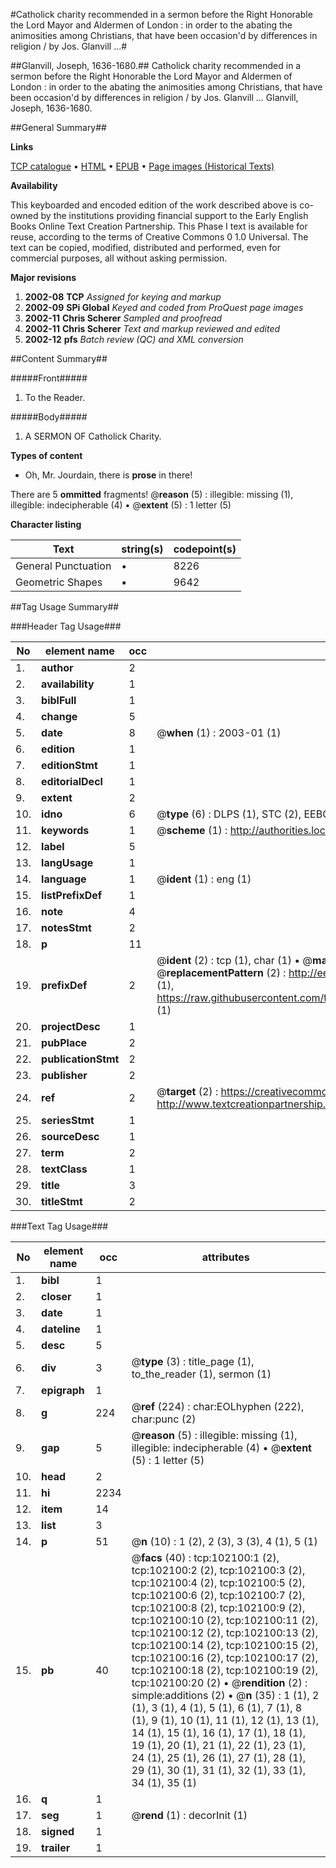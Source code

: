 #Catholick charity recommended in a sermon before the Right Honorable the Lord Mayor and Aldermen of London : in order to the abating the animosities among Christians, that have been occasion'd by differences in religion / by Jos. Glanvill ...#

##Glanvill, Joseph, 1636-1680.##
Catholick charity recommended in a sermon before the Right Honorable the Lord Mayor and Aldermen of London : in order to the abating the animosities among Christians, that have been occasion'd by differences in religion / by Jos. Glanvill ...
Glanvill, Joseph, 1636-1680.

##General Summary##

**Links**

[TCP catalogue](http://www.ota.ox.ac.uk/tcp/)  • 
[HTML](http://tei.it.ox.ac.uk/tcp/Texts-HTML/free/A42/A42806.html)  • 
[EPUB](http://tei.it.ox.ac.uk/tcp/Texts-EPUB/free/A42/A42806.epub) • 
[Page images (Historical Texts)](https://data.historicaltexts.jisc.ac.uk/view?pubId=eebo-14117853e&pageId=eebo-14117853e-102100-1)

**Availability**

This keyboarded and encoded edition of the
	       work described above is co-owned by the institutions
	       providing financial support to the Early English Books
	       Online Text Creation Partnership. This Phase I text is
	       available for reuse, according to the terms of Creative
	       Commons 0 1.0 Universal. The text can be copied,
	       modified, distributed and performed, even for
	       commercial purposes, all without asking permission.

**Major revisions**

1. __2002-08__ __TCP__ *Assigned for keying and markup*
1. __2002-09__ __SPi Global__ *Keyed and coded from ProQuest page images*
1. __2002-11__ __Chris Scherer__ *Sampled and proofread*
1. __2002-11__ __Chris Scherer__ *Text and markup reviewed and edited*
1. __2002-12__ __pfs__ *Batch review (QC) and XML conversion*

##Content Summary##

#####Front#####

1. To the Reader.

#####Body#####

1. A SERMON OF Catholick Charity.

**Types of content**

  * Oh, Mr. Jourdain, there is **prose** in there!

There are 5 **ommitted** fragments! 
 @__reason__ (5) : illegible: missing (1), illegible: indecipherable (4)  •  @__extent__ (5) : 1 letter (5)

**Character listing**


|Text|string(s)|codepoint(s)|
|---|---|---|
|General Punctuation|•|8226|
|Geometric Shapes|▪|9642|

##Tag Usage Summary##

###Header Tag Usage###

|No|element name|occ|attributes|
|---|---|---|---|
|1.|__author__|2||
|2.|__availability__|1||
|3.|__biblFull__|1||
|4.|__change__|5||
|5.|__date__|8| @__when__ (1) : 2003-01 (1)|
|6.|__edition__|1||
|7.|__editionStmt__|1||
|8.|__editorialDecl__|1||
|9.|__extent__|2||
|10.|__idno__|6| @__type__ (6) : DLPS (1), STC (2), EEBO-CITATION (1), OCLC (1), VID (1)|
|11.|__keywords__|1| @__scheme__ (1) : http://authorities.loc.gov/ (1)|
|12.|__label__|5||
|13.|__langUsage__|1||
|14.|__language__|1| @__ident__ (1) : eng (1)|
|15.|__listPrefixDef__|1||
|16.|__note__|4||
|17.|__notesStmt__|2||
|18.|__p__|11||
|19.|__prefixDef__|2| @__ident__ (2) : tcp (1), char (1)  •  @__matchPattern__ (2) : ([0-9\-]+):([0-9IVX]+) (1), (.+) (1)  •  @__replacementPattern__ (2) : http://eebo.chadwyck.com/downloadtiff?vid=$1&page=$2 (1), https://raw.githubusercontent.com/textcreationpartnership/Texts/master/tcpchars.xml#$1 (1)|
|20.|__projectDesc__|1||
|21.|__pubPlace__|2||
|22.|__publicationStmt__|2||
|23.|__publisher__|2||
|24.|__ref__|2| @__target__ (2) : https://creativecommons.org/publicdomain/zero/1.0/ (1), http://www.textcreationpartnership.org/docs/. (1)|
|25.|__seriesStmt__|1||
|26.|__sourceDesc__|1||
|27.|__term__|2||
|28.|__textClass__|1||
|29.|__title__|3||
|30.|__titleStmt__|2||


###Text Tag Usage###

|No|element name|occ|attributes|
|---|---|---|---|
|1.|__bibl__|1||
|2.|__closer__|1||
|3.|__date__|1||
|4.|__dateline__|1||
|5.|__desc__|5||
|6.|__div__|3| @__type__ (3) : title_page (1), to_the_reader (1), sermon (1)|
|7.|__epigraph__|1||
|8.|__g__|224| @__ref__ (224) : char:EOLhyphen (222), char:punc (2)|
|9.|__gap__|5| @__reason__ (5) : illegible: missing (1), illegible: indecipherable (4)  •  @__extent__ (5) : 1 letter (5)|
|10.|__head__|2||
|11.|__hi__|2234||
|12.|__item__|14||
|13.|__list__|3||
|14.|__p__|51| @__n__ (10) : 1 (2), 2 (3), 3 (3), 4 (1), 5 (1)|
|15.|__pb__|40| @__facs__ (40) : tcp:102100:1 (2), tcp:102100:2 (2), tcp:102100:3 (2), tcp:102100:4 (2), tcp:102100:5 (2), tcp:102100:6 (2), tcp:102100:7 (2), tcp:102100:8 (2), tcp:102100:9 (2), tcp:102100:10 (2), tcp:102100:11 (2), tcp:102100:12 (2), tcp:102100:13 (2), tcp:102100:14 (2), tcp:102100:15 (2), tcp:102100:16 (2), tcp:102100:17 (2), tcp:102100:18 (2), tcp:102100:19 (2), tcp:102100:20 (2)  •  @__rendition__ (2) : simple:additions (2)  •  @__n__ (35) : 1 (1), 2 (1), 3 (1), 4 (1), 5 (1), 6 (1), 7 (1), 8 (1), 9 (1), 10 (1), 11 (1), 12 (1), 13 (1), 14 (1), 15 (1), 16 (1), 17 (1), 18 (1), 19 (1), 20 (1), 21 (1), 22 (1), 23 (1), 24 (1), 25 (1), 26 (1), 27 (1), 28 (1), 29 (1), 30 (1), 31 (1), 32 (1), 33 (1), 34 (1), 35 (1)|
|16.|__q__|1||
|17.|__seg__|1| @__rend__ (1) : decorInit (1)|
|18.|__signed__|1||
|19.|__trailer__|1||
